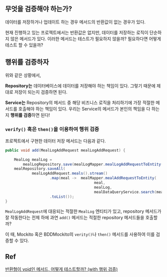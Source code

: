 
## 무엇을 검증해야 하는가?

데이터를 저장하거나 업데이트 하는 경우 메서드의 반환값이 없는 경우가 있다.

현재 진행하고 있는 프로젝트에서는 반환값은 없지만, 데이터를 저장하는 로직이 단순하지 않은 메서드가 있다.
이러한 메서드는 테스트가 필요하지 않을까?
필요하다면 어떻게 테스트 할 수 있을까?


## 행위를 검증하자

위와 같은 상황에서,

**Repository는** 데이터베이스에 데이터를 저장해야 하는 책임이 있다.
그렇기 때문에 제대로 저장이 되는지 검증하면 된다.

**Service는** Repository의 메서드 중 해당 비즈니스 로직을 처리하기에 가장 적절한 메서드를 호출해야 하는 책임이 있다.
우리는 Service의 메서드가 본인의 책임을 다 하는지 **행위를 검증**하면 된다!

### `verify()` 혹은 `then()`을 이용하여 행위 검증

프로젝트에서 구현한 데이터 저장 메서드는 다음과 같다.

```java
public void add(MealLogAddRequest mealLogAddRequest) {  
  
    MealLog mealLog =  
        mealLogRepository.save(mealLogMapper.mealLogAddRequestToEntity(mealLogAddRequest));  
    mealRepository.saveAll(  
            mealLogAddRequest.meals().stream()  
                    .map(meal ->  mealMapper.mealAddRequestToEntity(  
                                        meal,  
                                        mealLog,  
                                        mealDataQueryService.search(meal.mealDataId())))  
                    .toList());  
}
```

`MealLogAddRequest`에 대응되는 적절한 `MealLog` 엔티티가 있고, repository 메서드가 잘 작동한다는 전제 하에
과연 `add()` 메서드는 적절한 repository 메서드들을 호출할까?

이 때, Mockito 혹은 BDDMockito의 `verity()`나 `then()` 메서드를 사용하여 이를 검증할 수 있다.




## Ref

[반환형이 void인 메서드, 어떻게 테스트할까? (with 행위 검증)](https://kokodakadokok.tistory.com/entry/%EB%B0%98%ED%99%98%ED%98%95%EC%9D%B4-void%EC%9D%B8-%EB%A9%94%EC%84%9C%EB%93%9C-%EC%96%B4%EB%96%BB%EA%B2%8C-%ED%85%8C%EC%8A%A4%ED%8A%B8%ED%95%A0%EA%B9%8C-with-%ED%96%89%EC%9C%84-%EA%B2%80%EC%A6%9D)
